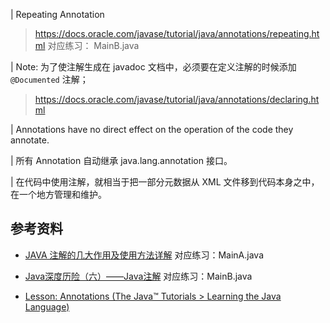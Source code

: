 
| Repeating Annotation
 > https://docs.oracle.com/javase/tutorial/java/annotations/repeating.html
 对应练习： MainB.java

| Note: 为了使注解生成在 javadoc 文档中，必须要在定义注解的时候添加 `@Documented` 注解；
 > https://docs.oracle.com/javase/tutorial/java/annotations/declaring.html

| Annotations have no direct effect on the operation of the code they annotate.

| 所有 Annotation 自动继承 java.lang.annotation 接口。

| 在代码中使用注解，就相当于把一部分元数据从 XML 文件移到代码本身之中，在一个地方管理和维护。


## 参考资料

- [JAVA 注解的几大作用及使用方法详解](http://www.cnblogs.com/liqiu/p/3407140.html)
对应练习：MainA.java

- [Java深度历险（六）——Java注解](http://www.infoq.com/cn/articles/cf-java-annotation)
对应练习：MainB.java

- [Lesson: Annotations (The Java™ Tutorials > Learning the Java Language)](https://docs.oracle.com/javase/tutorial/java/annotations/index.html)